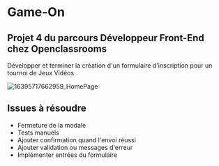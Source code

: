 # Game-On 

## Projet 4 du parcours Développeur Front-End chez Openclassrooms 

Développer et terminer la création d'un formulaire d'inscription pour un tournoi de Jeux Vidéos 

![16395717662959_HomePage](https://github.com/Lucadur/Game-On/assets/104781650/a82db6f8-5ad2-49f8-befc-704b621a488a)

## Issues à résoudre 
+ Fermeture de la modale
+ Tests manuels
+ Ajouter confirmation quand l'envoi réussi
+ Ajouter validation ou messages d'erreur
+ Implémenter entrées du formulaire
